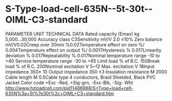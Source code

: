 S-Type-load-cell-635N--5t-30t--OIML-C3-standard
===============================================

PARAMETER UNIT TECHNICAL DATA Rated capacity (Emax) kg 5,000...30,000 Accuracy class C3Sensitivity mV/V 2.0 ±10% Zero balance mV/V0.02Creep over 30min %0.02Temperature effect on zero %/ 0.004Temperature effect on output %/ 0.0017Hysteresis % 0.017Linearity deviation % 0.017Repeatability % 0.017Nominal temperature range -10 to +40 Service temperature range -30 to +65 Limit load % of R.C. 150Break load % of R.C. 200Nominal excitation V 5~12 Max. excitation V 18Input impedance 350± 10 Output impedance 350 ±3 Insulation resistance M 2000 Cable length M 0.5Cable type 4 conductors, Braid Shielded, Black PVC Jacket Color code +Exc -Red, +Sig-grn, -Exc-Blk, -Sig- Wht http://www.hzloadcell.com/pid11486988/S+Type+load+cell-635N%3a+5t%7e30t%2c+OIML+C3+standard.htm